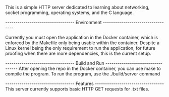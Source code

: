 This is a simple HTTP server dedicated to learning about networking, socket programming, operating systems, and the C language.

---------------------------------- Environment ----------------------------------

Currently you must open the application in the Docker container, which is enforced by the Makefile only being usable within the container.
Despite a Linux kernel being the only requirement to run the application, for future proofing when there are more dependencies, this is the current setup.

---------------------------------- Build and Run ----------------------------------
After opening the repo in the Docker container, you can use make to compile the program.
To run the program, use the ./build/server command

---------------------------------- Features ----------------------------------
This server currently supports basic HTTP GET requests for .txt files.